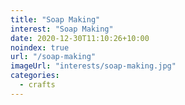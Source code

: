 ```yaml
---
title: "Soap Making"
interest: "Soap Making"
date: 2020-12-30T11:10:26+10:00
noindex: true
url: "/soap-making"
imageUrl: "interests/soap-making.jpg"
categories:
  - crafts
---
```

